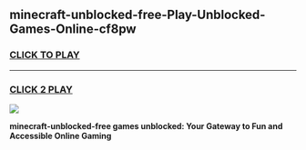 
## minecraft-unblocked-free-Play-Unblocked-Games-Online-cf8pw
<h3>
<a href="https://premium76.site?title=minecraft-unblocked-free&ref=25A">CLICK TO PLAY</a></h3>
<hr>

<h3>
<a href="https://premium76.site?title=minecraft-unblocked-free&ref=25A">CLICK 2 PLAY</a>
  
</h3>

<a href="https://premium76.site?title=minecraft-unblocked-free&ref=25A"><img src="https://clearcache.store/games.png"></a>


**minecraft-unblocked-free games unblocked: Your Gateway to Fun and Accessible Online Gaming**
